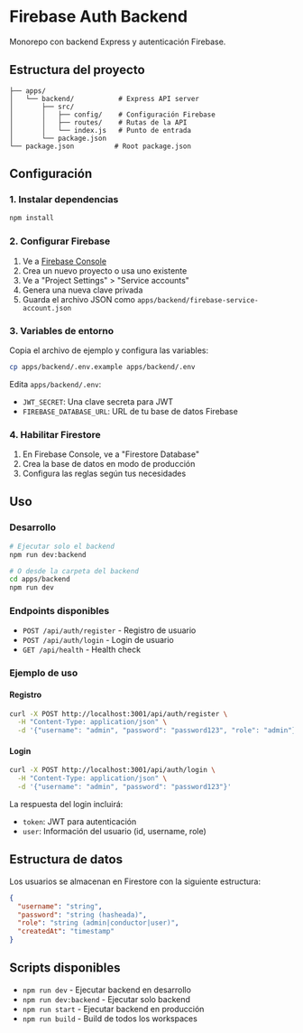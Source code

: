 # Firebase Auth Backend

Monorepo con backend Express y autenticación Firebase.

## Estructura del proyecto

```
├── apps/
│   └── backend/           # Express API server
│       ├── src/
│       │   ├── config/    # Configuración Firebase
│       │   ├── routes/    # Rutas de la API
│       │   └── index.js   # Punto de entrada
│       └── package.json
└── package.json          # Root package.json
```

## Configuración

### 1. Instalar dependencias

```bash
npm install
```

### 2. Configurar Firebase

1. Ve a [Firebase Console](https://console.firebase.google.com/)
2. Crea un nuevo proyecto o usa uno existente
3. Ve a "Project Settings" > "Service accounts"
4. Genera una nueva clave privada
5. Guarda el archivo JSON como `apps/backend/firebase-service-account.json`

### 3. Variables de entorno

Copia el archivo de ejemplo y configura las variables:

```bash
cp apps/backend/.env.example apps/backend/.env
```

Edita `apps/backend/.env`:
- `JWT_SECRET`: Una clave secreta para JWT
- `FIREBASE_DATABASE_URL`: URL de tu base de datos Firebase

### 4. Habilitar Firestore

1. En Firebase Console, ve a "Firestore Database"
2. Crea la base de datos en modo de producción
3. Configura las reglas según tus necesidades

## Uso

### Desarrollo

```bash
# Ejecutar solo el backend
npm run dev:backend

# O desde la carpeta del backend
cd apps/backend
npm run dev
```

### Endpoints disponibles

- `POST /api/auth/register` - Registro de usuario
- `POST /api/auth/login` - Login de usuario
- `GET /api/health` - Health check

### Ejemplo de uso

#### Registro
```bash
curl -X POST http://localhost:3001/api/auth/register \
  -H "Content-Type: application/json" \
  -d '{"username": "admin", "password": "password123", "role": "admin"}'
```

#### Login
```bash
curl -X POST http://localhost:3001/api/auth/login \
  -H "Content-Type: application/json" \
  -d '{"username": "admin", "password": "password123"}'
```

La respuesta del login incluirá:
- `token`: JWT para autenticación
- `user`: Información del usuario (id, username, role)

## Estructura de datos

Los usuarios se almacenan en Firestore con la siguiente estructura:

```json
{
  "username": "string",
  "password": "string (hasheada)",
  "role": "string (admin|conductor|user)",
  "createdAt": "timestamp"
}
```

## Scripts disponibles

- `npm run dev` - Ejecutar backend en desarrollo
- `npm run dev:backend` - Ejecutar solo backend
- `npm run start` - Ejecutar backend en producción
- `npm run build` - Build de todos los workspaces